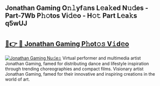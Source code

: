 ## Jonathan Gaming O𝚗𝚕yf𝚊ns L𝚎a𝚔ed N𝚞𝚍es - Part-7Wb P𝚑𝚘tos Vi𝚍𝚎o - H𝚘𝚝 Part L𝚎a𝚔s q5wUJ

# <h2><a href="http://kfeb6y.oniu.top/?m=Jonathan+Gaming">🔗👉 🔴 Jonathan Gaming P𝚑ot𝚘𝚜 V𝚒d𝚎o</a></h2>

[![Jonathan Gaming Nu𝚍e𝚜](https://i.imgur.com/0qMVB7G.gif)](http://kfeb6y.oniu.top/?m=Jonathan+Gaming)
Virtual performer and multimedia artist Jonathan Gaming, famed for distributing dance and lifestyle inspiration through trending choreographies and compact films. Visionary artist Jonathan Gaming, famed for their innovative and inspiring creations in the world of art.  
